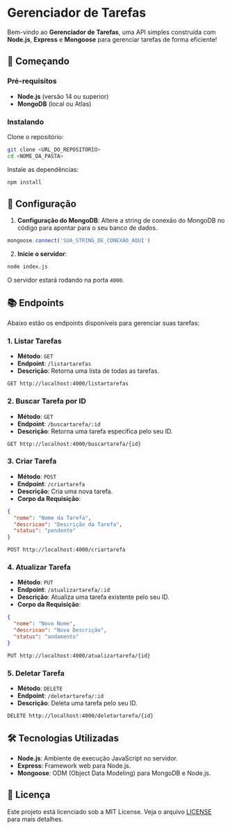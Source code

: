 # Gerenciador de Tarefas

Bem-vindo ao **Gerenciador de Tarefas**, uma API simples construída com **Node.js**, **Express** e **Mongoose** para gerenciar tarefas de forma eficiente!

## 🚀 Começando

### Pré-requisitos

- **Node.js** (versão 14 ou superior)
- **MongoDB** (local ou Atlas)

### Instalando

Clone o repositório:

```bash
git clone <URL_DO_REPOSITORIO>
cd <NOME_DA_PASTA>
```

Instale as dependências:

```bash
npm install
```

## 🔧 Configuração

1. **Configuração do MongoDB**: Altere a string de conexão do MongoDB no código para apontar para o seu banco de dados.

```javascript
mongoose.connect('SUA_STRING_DE_CONEXÃO_AQUI')
```

2. **Inicie o servidor**:

```bash
node index.js
```

O servidor estará rodando na porta `4000`.

## 📚 Endpoints

Abaixo estão os endpoints disponíveis para gerenciar suas tarefas:

### 1. Listar Tarefas

- **Método**: `GET`
- **Endpoint**: `/listartarefas`
- **Descrição**: Retorna uma lista de todas as tarefas.

```http
GET http://localhost:4000/listartarefas
```

### 2. Buscar Tarefa por ID

- **Método**: `GET`
- **Endpoint**: `/buscartarefa/:id`
- **Descrição**: Retorna uma tarefa específica pelo seu ID.

```http
GET http://localhost:4000/buscartarefa/{id}
```

### 3. Criar Tarefa

- **Método**: `POST`
- **Endpoint**: `/criartarefa`
- **Descrição**: Cria uma nova tarefa.
- **Corpo da Requisição**:

```json
{
  "nome": "Nome da Tarefa",
  "descricao": "Descrição da Tarefa",
  "status": "pendente"
}
```

```http
POST http://localhost:4000/criartarefa
```

### 4. Atualizar Tarefa

- **Método**: `PUT`
- **Endpoint**: `/atualizartarefa/:id`
- **Descrição**: Atualiza uma tarefa existente pelo seu ID.
- **Corpo da Requisição**:

```json
{
  "nome": "Novo Nome",
  "descricao": "Nova Descrição",
  "status": "andamento"
}
```

```http
PUT http://localhost:4000/atualizartarefa/{id}
```

### 5. Deletar Tarefa

- **Método**: `DELETE`
- **Endpoint**: `/deletartarefa/:id`
- **Descrição**: Deleta uma tarefa pelo seu ID.

```http
DELETE http://localhost:4000/deletartarefa/{id}
```

## 🛠️ Tecnologias Utilizadas

- **Node.js**: Ambiente de execução JavaScript no servidor.
- **Express**: Framework web para Node.js.
- **Mongoose**: ODM (Object Data Modeling) para MongoDB e Node.js.

## 📄 Licença

Este projeto está licenciado sob a MIT License. Veja o arquivo [LICENSE](LICENSE) para mais detalhes.
